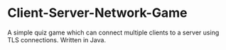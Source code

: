 # Client-Server-Network-Game
A simple quiz game which can connect multiple clients to a server using TLS connections. Written in Java. 
